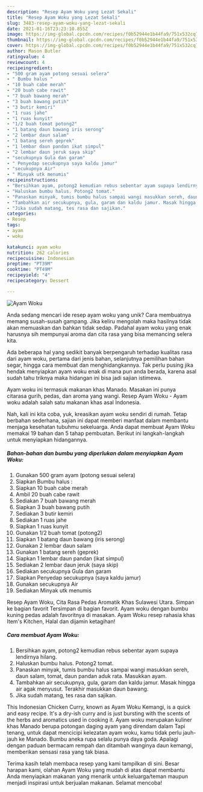 ```yaml
---
description: "Resep Ayam Woku yang Lezat Sekali"
title: "Resep Ayam Woku yang Lezat Sekali"
slug: 3483-resep-ayam-woku-yang-lezat-sekali
date: 2021-01-16T23:23:10.855Z
image: https://img-global.cpcdn.com/recipes/f0b52944e1b44fa9/751x532cq70/ayam-woku-foto-resep-utama.jpg
thumbnail: https://img-global.cpcdn.com/recipes/f0b52944e1b44fa9/751x532cq70/ayam-woku-foto-resep-utama.jpg
cover: https://img-global.cpcdn.com/recipes/f0b52944e1b44fa9/751x532cq70/ayam-woku-foto-resep-utama.jpg
author: Mason Butler
ratingvalue: 4
reviewcount: 4
recipeingredient:
- "500 gram ayam potong sesuai selera"
- " Bumbu halus "
- "10 buah cabe merah"
- "20 buah cabe rawit"
- "7 buah bawang merah"
- "3 buah bawang putih"
- "3 butir kemiri"
- "1 ruas jahe"
- "1 ruas kunyit"
- "1/2 buah tomat potong2"
- "1 batang daun bawang iris serong"
- "2 lembar daun salam"
- "1 batang sereh geprek"
- "1 lembar daun pandan ikat simpul"
- "2 lembar daun jeruk saya skip"
- "secukupnya Gula dan garam"
- " Penyedap secukupnya saya kaldu jamur"
- "secukupnya Air"
- " Minyak utk menumis"
recipeinstructions:
- "Bersihkan ayam, potong2 kemudian rebus sebentar ayam supaya lendirnya hilang."
- "Haluskan bumbu halus. Potong2 tomat."
- "Panaskan minyak, tumis bumbu halus sampai wangi masukkan sereh, daun salam, tomat, daun pandan aduk rata. Masukkan ayam."
- "Tambahkan air secukupnya, gula, garam dan kaldu jamur. Masak hingga air agak menyusut. Terakhir masukkan daun bawang."
- "Jika sudah matang, tes rasa dan sajikan."
categories:
- Resep
tags:
- ayam
- woku

katakunci: ayam woku 
nutrition: 262 calories
recipecuisine: Indonesian
preptime: "PT39M"
cooktime: "PT49M"
recipeyield: "4"
recipecategory: Dessert

---
```



![Ayam Woku](https://img-global.cpcdn.com/recipes/f0b52944e1b44fa9/751x532cq70/ayam-woku-foto-resep-utama.jpg)

Anda sedang mencari ide resep ayam woku yang unik? Cara membuatnya memang susah-susah gampang. Jika keliru mengolah maka hasilnya tidak akan memuaskan dan bahkan tidak sedap. Padahal ayam woku yang enak harusnya sih mempunyai aroma dan cita rasa yang bisa memancing selera kita.

Ada beberapa hal yang sedikit banyak berpengaruh terhadap kualitas rasa dari ayam woku, pertama dari jenis bahan, selanjutnya pemilihan bahan segar, hingga cara membuat dan menghidangkannya. Tak perlu pusing jika hendak menyiapkan ayam woku enak di mana pun anda berada, karena asal sudah tahu triknya maka hidangan ini bisa jadi sajian istimewa.

Ayam woku ini termasuk makanan khas Manado. Masakan ini punya citarasa gurih, pedas, dan aroma yang wangi. Resep Ayam Woku - Ayam woku adalah salah satu makanan khas asal Indonesia.


Nah, kali ini kita coba, yuk, kreasikan ayam woku sendiri di rumah. Tetap berbahan sederhana, sajian ini dapat memberi manfaat dalam membantu menjaga kesehatan tubuhmu sekeluarga. Anda dapat membuat Ayam Woku memakai 19 bahan dan 5 tahap pembuatan. Berikut ini langkah-langkah untuk menyiapkan hidangannya.

<!--inarticleads1-->

##### Bahan-bahan dan bumbu yang diperlukan dalam menyiapkan Ayam Woku:

1. Gunakan 500 gram ayam (potong sesuai selera)
1. Siapkan  Bumbu halus :
1. Siapkan 10 buah cabe merah
1. Ambil 20 buah cabe rawit
1. Sediakan 7 buah bawang merah
1. Siapkan 3 buah bawang putih
1. Sediakan 3 butir kemiri
1. Sediakan 1 ruas jahe
1. Siapkan 1 ruas kunyit
1. Gunakan 1/2 buah tomat (potong2)
1. Siapkan 1 batang daun bawang (iris serong)
1. Gunakan 2 lembar daun salam
1. Gunakan 1 batang sereh (geprek)
1. Siapkan 1 lembar daun pandan (ikat simpul)
1. Sediakan 2 lembar daun jeruk (saya skip)
1. Sediakan secukupnya Gula dan garam
1. Siapkan  Penyedap secukupnya (saya kaldu jamur)
1. Gunakan secukupnya Air
1. Sediakan  Minyak utk menumis


Resep Ayam Woku, Cita Rasa Pedas Aromatik Khas Sulawesi Utara. Simpan ke bagian favorit Tersimpan di bagian favorit. Ayam woku dengan bumbu kuning pedas adalah favoritnya di masakan. Ayam Woku resep rahasia khas Item&#39;s Kitchen, Halal dan dijamin ketagihan! 

<!--inarticleads2-->

##### Cara membuat Ayam Woku:

1. Bersihkan ayam, potong2 kemudian rebus sebentar ayam supaya lendirnya hilang.
1. Haluskan bumbu halus. Potong2 tomat.
1. Panaskan minyak, tumis bumbu halus sampai wangi masukkan sereh, daun salam, tomat, daun pandan aduk rata. Masukkan ayam.
1. Tambahkan air secukupnya, gula, garam dan kaldu jamur. Masak hingga air agak menyusut. Terakhir masukkan daun bawang.
1. Jika sudah matang, tes rasa dan sajikan.


This Indonesian Chicken Curry, known as Ayam Woku Kemangi, is a quick and easy recipe. It&#39;s a dry-ish curry and is just bursting with the scents of the herbs and aromatics used in cooking it. Ayam woku merupakan kuliner khas Manado berupa potongan daging ayam yang direndam dalam Tapi tenang, untuk dapat mencicipi kelezatan ayam woku, kamu tidak perlu jauh-jauh ke Manado. Bumbu aneka rupa selalu punya daya goda. Apalagi dengan paduan bermacam rempah dan ditambah wanginya daun kemangi, memberikan sensasi rasa yang tak biasa. 

Terima kasih telah membaca resep yang kami tampilkan di sini. Besar harapan kami, olahan Ayam Woku yang mudah di atas dapat membantu Anda menyiapkan makanan yang menarik untuk keluarga/teman maupun menjadi inspirasi untuk berjualan makanan. Selamat mencoba!
